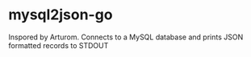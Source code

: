 # mysql2json-go
Inspored by Arturom. Connects to a MySQL database and prints JSON formatted records to STDOUT
